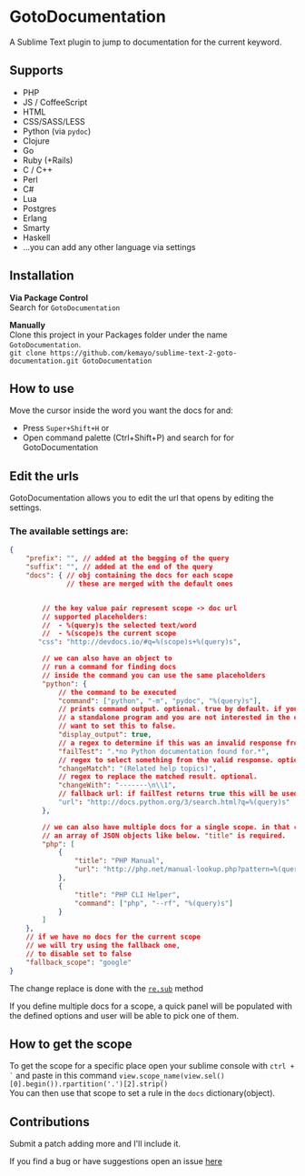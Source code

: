 GotoDocumentation
===========================
A Sublime Text plugin to jump to documentation for the current keyword.


## Supports

 * PHP
 * JS / CoffeeScript
 * HTML
 * CSS/SASS/LESS
 * Python (via `pydoc`)
 * Clojure
 * Go
 * Ruby (+Rails)
 * C / C++
 * Perl
 * C#
 * Lua
 * Postgres
 * Erlang
 * Smarty
 * Haskell
 * ...you can add any other language via settings


Installation
--------------

**Via Package Control**  
Search for `GotoDocumentation`

**Manually**  
Clone this project in your Packages folder under the name `GotoDocumentation`.  
`git clone https://github.com/kemayo/sublime-text-2-goto-documentation.git GotoDocumentation`


How to use
----------------
Move the cursor inside the word you want the docs for and: 
 * Press `Super+Shift+H` or  
 * Open command palette (Ctrl+Shift+P) and search for for GotoDocumentation

## Edit the urls
GotoDocumentation allows you to edit the url that opens by editing the settings.
### The available settings are:
```json
{
    "prefix": "", // added at the begging of the query
    "suffix": "", // added at the end of the query
    "docs": { // obj containing the docs for each scope
              // these are merged with the default ones


        // the key value pair represent scope -> doc url
        // supported placeholders:
        //  - %(query)s the selected text/word
        //  - %(scope)s the current scope
       "css": "http://devdocs.io/#q=%(scope)s+%(query)s",

        // we can also have an object to
        // run a command for finding docs
        // inside the command you can use the same placeholders
        "python": {
            // the command to be executed
            "command": ["python", "-m", "pydoc", "%(query)s"],
            // prints command output. optional. true by default. if your command starts
            // a standalone program and you are not interested in the output, you may
            // want to set this to false.
            "display_output": true,
            // a regex to determine if this was an invalid response from the console. optional.
            "failTest": ".*no Python documentation found for.*",
            // regex to select something from the valid response. optional.
            "changeMatch": "(Related help topics)",
            // regex to replace the matched result. optional.
            "changeWith": "-------\n\\1",
            // fallback url: if failTest returns true this will be used. optional.
            "url": "http://docs.python.org/3/search.html?q=%(query)s"
        },

        // we can also have multiple docs for a single scope. in that case we have to use
        // an array of JSON objects like below. "title" is required.
        "php": [
            {
                "title": "PHP Manual",
                "url": "http://php.net/manual-lookup.php?pattern=%(query)s"
            },
            {
                "title": "PHP CLI Helper",
                "command": ["php", "--rf", "%(query)s"]
            }
        ]
    },
    // if we have no docs for the current scope
    // we will try using the fallback one,
    // to disable set to false
    "fallback_scope": "google"
}

```
The change replace is done with the [`re.sub`](https://docs.python.org/2/library/re.html#re.sub) method 

If you define multiple docs for a scope, a quick panel will be
populated with the defined options and user will be able to pick one of
them.

## How to get the scope
To get the scope for a specific place open your sublime console with `` ctrl + ` `` and paste in this command
`view.scope_name(view.sel()[0].begin()).rpartition('.')[2].strip()`  
You can then use that scope to set a rule in the `docs` dictionary(object).


Contributions
-----------------
Submit a patch adding more and I'll include it.  

If you find a bug or have suggestions open an issue [here](https://github.com/kemayo/sublime-text-2-goto-documentation/issues)




